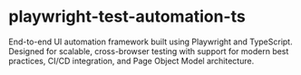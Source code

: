 # playwright-test-automation-ts
End-to-end UI automation framework built using Playwright and TypeScript. Designed for scalable, cross-browser testing with support for modern best practices, CI/CD integration, and Page Object Model architecture.
